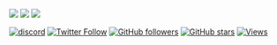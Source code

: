 ![](https://github-profile-summary-cards.vercel.app/api/cards/profile-details?username=rhobales&theme=github_dark) 
![](https://github-profile-summary-cards.vercel.app/api/cards/most-commit-language?username=rhobales&theme=github_dark) ![](https://github-profile-summary-cards.vercel.app/api/cards/repos-per-language?username=rhobales&theme=github_dark) 

[![discord](https://img.shields.io/badge/contact-me-blue?logo=discord&logoColor=white)](https://discordapp.com/users/586859595482398747)
[![Twitter Follow](https://img.shields.io/twitter/follow/lvl1paladin?style=social)](https://twitter.com/intent/follow?screen_name=lvl1paladin) 
[![GitHub followers](https://img.shields.io/github/followers/rhobales?label=Follow&style=social)](https://github.com/rhobales) 
[![GitHub stars](https://img.shields.io/github/stars/rhobales?style=social)](https://github.com/rhobales) 
[![Views](https://komarev.com/ghpvc/?username=rhobales&color=ff69b4)](https://github.com/rhobales)
